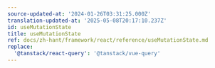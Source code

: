 ```yaml
---
source-updated-at: '2024-01-26T03:31:25.000Z'
translation-updated-at: '2025-05-08T20:17:10.237Z'
id: useMutationState
title: useMutationState
ref: docs/zh-hant/framework/react/reference/useMutationState.md
replace:
  '@tanstack/react-query': '@tanstack/vue-query'
---
```

